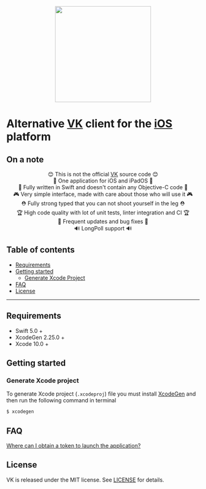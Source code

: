 <p align="center">
    <img src="https://user-images.githubusercontent.com/63432275/147153580-e44b96e1-7ed4-4ea4-a84c-c563f8136fdc.png" width="250"/>
</p>

<!---

<p align="center">
    <a href="http://cocoadocs.org/docsets/SwiftyVK">
    <img src="https://img.shields.io/cocoapods/p/SwiftyVK.svg?style=flat" alt="Platform">
  </a>
  <a href="https://developer.apple.com/swift/">
    <img src="https://img.shields.io/badge/Swift-5.0-orange.svg?style=flat" alt="Swift">
  </a>
    <a href="https://vk.com/dev/versions">
    <img src="https://img.shields.io/badge/VK_API->5.92-blue.svg?style=flat" alt="VK API">
  </a>
    <a href="https://cocoapods.org/pods/SwiftyVK">
    <img src="https://img.shields.io/cocoapods/v/SwiftyVK.svg?style=flat" alt="Cocoapods compatible">
  </a>
    <a href="https://github.com/Carthage/Carthage">
    <img src="https://img.shields.io/badge/Carthage-supported-brightgreen.svg" alt="Carthage compatible">
  </a>
    <a href="./LICENSE.txt">
    <img src="https://img.shields.io/badge/license-MIT-lightgrey.svg" alt="License">
  </a>
</p>
<p align="center">
    <a href="https://travis-ci.org/SwiftyVK/SwiftyVK">
    <img src="https://travis-ci.org/SwiftyVK/SwiftyVK.svg?branch=master" alt="Build status">
  </a>
    <a href="https://codecov.io/gh/SwiftyVK/SwiftyVK">
    <img src="https://codecov.io/gh/SwiftyVK/SwiftyVK/branch/master/graph/badge.svg" alt="Codecov" />
  </a>
    <a href="https://codebeat.co/projects/github-com-swiftyvk-swiftyvk-master">
    <img src="https://codebeat.co/badges/e9f1cca3-b81d-4c6d-9129-50205465cb8a" alt="Codebeat" >
  </a>
  <a href="https://houndci.com">
    <img src="https://img.shields.io/badge/Reviewed_by-Hound-8E64B0.svg" alt="Reviewed by Hound" >
  </a>
</p>
<p align="center">
   <a href="https://money.yandex.ru/to/41001399791481">
    <img src="https://img.shields.io/badge/Donate-💰-lightgrey.svg" alt="Donale">
   </a>
</p>

--->

# Alternative [VK](https://vk.com) client for the [iOS](https://www.apple.com/ios) platform

## On a note

<p align="center">
😊 This is not the official <a href="https://apps.apple.com/us/app/vk-social-network/id564177498">VK</a> source code 😊<br />
🍏 One application for iOS and iPadOS 🍏<br />
🤘 Fully written in Swift and doesn't contain any Objective-C code 🤘<br />
🎮 Very simple interface, made with care about those who will use it 🎮<br />
⛑ Fully strong typed that you can not shoot yourself in the leg ⛑<br />
🏆 High code quality with lot of unit tests, linter integration and CI 🏆<br />
🚀 Frequent updates and bug fixes 🚀<br />
🔊 LongPoll support 🔊<br />
</p>

## Table of contents
* [Requirements](#requirements)
* [Getting started](#getting-started)
  - [Generate Xcode Project](#generate-xcode-project)
* [FAQ](#faq)
* [License](#license)



----
## **Requirements**
* Swift 5.0 +
* XcodeGen 2.25.0 +
* Xcode 10.0 +

## **Getting started**
### Generate Xcode project

To generate Xcode project (`.xcodeproj`) file you must install [XcodeGen](https://github.com/yonaskolb/XcodeGen) and then run the following command in terminal

```bash
$ xcodegen
```

## **FAQ**

[Where can I obtain a token to launch the application?](https://github.com/cocoexe/VK/wiki/FAQ#where-can-i-get-a-token-to-launch-the-application)

## **License**

VK is released under the MIT license.
See [LICENSE](./LICENSE.txt) for details.
